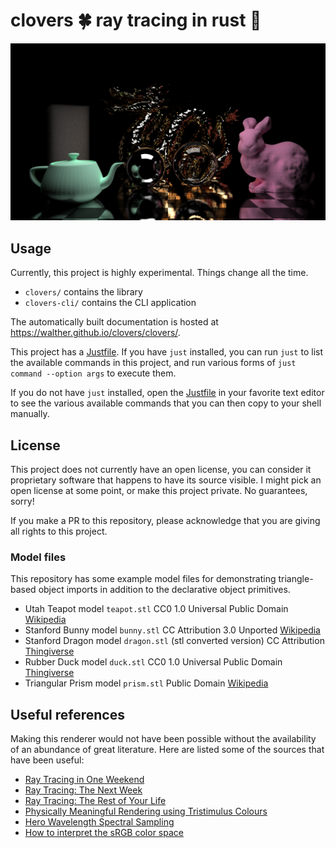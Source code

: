 # clovers 🍀 ray tracing in rust 🦀

![Raytraced render with a lot of fancy objects! metal-based checkerboard floor with a slight fuzziness to it, teal-colored matte teapot on the left, pink matte bunny on the right, golden metal dragon in the back center, a dark metal sphere with slight fuzziness and a hovering clear glass sphere in the front center, and a slightly ominous tall tower of fog in the back left](scene.png)

## Usage

Currently, this project is highly experimental. Things change all the time.

- `clovers/` contains the library
- `clovers-cli/` contains the CLI application

The automatically built documentation is hosted at <https://walther.github.io/clovers/clovers/>.

This project has a [Justfile](https://github.com/casey/just). If you have `just` installed, you can run `just` to list the available commands in this project, and run various forms of `just command --option args` to execute them.

If you do not have `just` installed, open the [Justfile](./Justfile) in your favorite text editor to see the various available commands that you can then copy to your shell manually.

## License

This project does not currently have an open license, you can consider it proprietary software that happens to have its source visible.
I might pick an open license at some point, or make this project private.
No guarantees, sorry!

If you make a PR to this repository, please acknowledge that you are giving all rights to this project.

### Model files

This repository has some example model files for demonstrating triangle-based object imports in addition to the declarative object primitives.

- Utah Teapot model `teapot.stl` CC0 1.0 Universal Public Domain [Wikipedia](<https://en.wikipedia.org/wiki/File:Utah_teapot_(solid).stl>)
- Stanford Bunny model `bunny.stl` CC Attribution 3.0 Unported [Wikipedia](https://commons.wikimedia.org/wiki/File:Stanford_Bunny.stl)
- Stanford Dragon model `dragon.stl` (stl converted version) CC Attribution [Thingiverse](https://www.thingiverse.com/thing:27666)
- Rubber Duck model `duck.stl` CC0 1.0 Universal Public Domain [Thingiverse](https://www.thingiverse.com/thing:139894)
- Triangular Prism model `prism.stl` Public Domain [Wikipedia](https://commons.wikimedia.org/wiki/File:Triangular_prism.stl)

## Useful references

Making this renderer would not have been possible without the availability of an abundance of great literature. Here are listed some of the sources that have been useful:

- [Ray Tracing in One Weekend](https://raytracing.github.io/books/RayTracingInOneWeekend.html)
- [Ray Tracing: The Next Week](https://raytracing.github.io/books/RayTracingTheNextWeek.html)
- [Ray Tracing: The Rest of Your Life](https://raytracing.github.io/books/RayTracingTheRestOfYourLife.html)
- [Physically Meaningful Rendering using Tristimulus Colours](https://doi.org/10.1111/cgf.12676)
- [Hero Wavelength Spectral Sampling](https://doi.org/10.1111/cgf.12419)
- [How to interpret the sRGB color space](https://color.org/chardata/rgb/sRGB.pdf)
